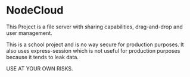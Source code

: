 # NodeCloud

This Project is a file server with sharing capabilities, drag-and-drop and user management. 

This is a school project and is no way secure for production purposes. It also uses express-session which is not useful for production purposes because it tends to leak data.

USE AT YOUR OWN RISKS.
